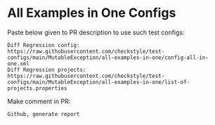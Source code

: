 # All Examples in One Configs
Paste below given to PR description to use such test configs:
```
Diff Regression config: https://raw.githubusercontent.com/checkstyle/test-configs/main/MutableException/all-examples-in-one/config-all-in-one.xml
Diff Regression projects: https://raw.githubusercontent.com/checkstyle/test-configs/main/MutableException/all-examples-in-one/list-of-projects.properties
```
Make comment in PR:
```
Github, generate report
```
